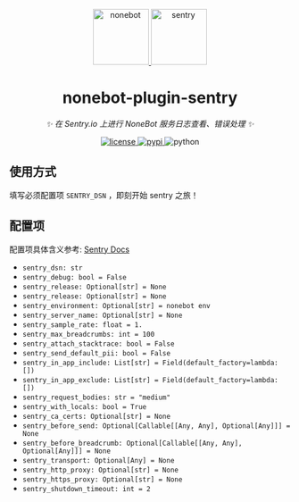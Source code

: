 <!--
 * @Author         : yanyongyu
 * @Date           : 2020-11-23 20:23:12
 * @LastEditors    : yanyongyu
 * @LastEditTime   : 2020-11-23 22:15:54
 * @Description    : None
 * @GitHub         : https://github.com/yanyongyu
-->

<p align="center">
  <a href="https://v2.nonebot.dev/">
    <img src="https://raw.githubusercontent.com/nonebot/nonebot2/master/docs/.vuepress/public/logo.png" height="100" alt="nonebot">
  </a>
  <a href="https://sentry.io">
    <img src="https://sentry-brand.storage.googleapis.com/sentry-logo-black.png" height="100" alt="sentry">
  </a>
</p>

<div align="center">

# nonebot-plugin-sentry

_✨ 在 Sentry.io 上进行 NoneBot 服务日志查看、错误处理 ✨_

</div>

<p align="center">
  <a href="https://raw.githubusercontent.com/cscs181/QQ-Github-Bot/master/LICENSE">
    <img src="https://img.shields.io/github/license/cscs181/QQ-Github-Bot.svg" alt="license">
  </a>
  <a href="https://pypi.python.org/pypi/nonebot-plugin-sentry">
    <img src="https://img.shields.io/pypi/v/nonebot-plugin-sentry.svg" alt="pypi">
  </a>
  <img src="https://img.shields.io/badge/python-3.7+-blue.svg" alt="python">
</p>

## 使用方式

填写必须配置项 `SENTRY_DSN` ，即刻开始 sentry 之旅！

## 配置项

配置项具体含义参考: [Sentry Docs](https://docs.sentry.io/platforms/python/configuration/options/)

- `sentry_dsn: str`
- `sentry_debug: bool = False`
- `sentry_release: Optional[str] = None`
- `sentry_release: Optional[str] = None`
- `sentry_environment: Optional[str] = nonebot env`
- `sentry_server_name: Optional[str] = None`
- `sentry_sample_rate: float = 1.`
- `sentry_max_breadcrumbs: int = 100`
- `sentry_attach_stacktrace: bool = False`
- `sentry_send_default_pii: bool = False`
- `sentry_in_app_include: List[str] = Field(default_factory=lambda: [])`
- `sentry_in_app_exclude: List[str] = Field(default_factory=lambda: [])`
- `sentry_request_bodies: str = "medium"`
- `sentry_with_locals: bool = True`
- `sentry_ca_certs: Optional[str] = None`
- `sentry_before_send: Optional[Callable[[Any, Any], Optional[Any]]] = None`
- `sentry_before_breadcrumb: Optional[Callable[[Any, Any], Optional[Any]]] = None`
- `sentry_transport: Optional[Any] = None`
- `sentry_http_proxy: Optional[str] = None`
- `sentry_https_proxy: Optional[str] = None`
- `sentry_shutdown_timeout: int = 2`
